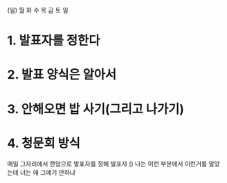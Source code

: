 (일) 월 화 수 목 금 토 일 

# 1. 발표자를 정한다
# 2. 발표 양식은 알아서

# 3. 안해오면 밥 사기(그리고 나가기)
# 4. 청문회 방식





매일 그자리에서 랜덤으로 발표자를 정해
발표자 ()
나는 이런 부분에서 이런거를 알았는데 너는 애 그얘기 안하냐 






